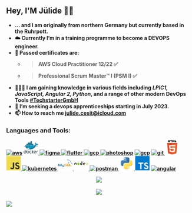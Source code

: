 ## <b> Hey, I'M Jülide :ok_woman:
<!--


- 🔭 I’m currently working on ...
- 🌱 I’m currently learning ...
- 👯 I’m looking to collaborate on ...
- 🤔 I’m looking for help with ...
- 💬 Ask me about ...
 How to reach me: ...
- 😄 Pronouns: ...
- ⚡ Fun fact: ... -->

- ... and I am originally from northern Germany but currently based in the Ruhrpott.
- :cloud: Currently I’m in a training programme to become a DEVOPS engineer.
- 🥰 Passed certificates are: 
	* > AWS Cloud Practitioner 12/22 :white_check_mark:
	* > Professional Scrum Master™ I (PSM I) :white_check_mark:
- 🏋🏼‍♀️ I am gaining knowledge in various fields including _LPIC1, JavaScript, Angular 2, Python_, and a range of other modern DevOps Tools [#TechstarterGmbH](https://github.com/TechstarterGmbH)
- :muscle: I’m seeking a devops apprenticeships starting in July 2023.
- 📫 How to reach me julide.cesit@icloud.com
	
<h3 align="left">Languages and Tools:</h3>
<p align="left"><a href="https://aws.amazon.com" target="_blank"> <img src="https://d1.awsstatic.com/training-and-certification/certification-badges/AWS-Certified-Cloud-Practitioner_badge.634f8a21af2e0e956ed8905a72366146ba22b74c.png" alt="aws" width="40" height="40"/></a>
	<a href="https://www.docker.com/" target="_blank"> <img src="https://raw.githubusercontent.com/devicons/devicon/master/icons/docker/docker-original-wordmark.svg" alt="docker" width="40" height="40"/> </a> 
	<a href="https://www.figma.com/" target="_blank"> <img src="https://www.vectorlogo.zone/logos/figma/figma-icon.svg" alt="figma" width="40" height="40"/> </a> <a href="https://flutter.dev" target="_blank"> <img src="https://www.vectorlogo.zone/logos/flutterio/flutterio-icon.svg" alt="flutter" width="40" height="40"/> </a> <a href="https://cloud.google.com" target="_blank"> <img src="https://www.vectorlogo.zone/logos/google_cloud/google_cloud-icon.svg" alt="gcp" width="40" height="40"/> </a> <a href="https://www.adobe.com/de/" target="_blank"> <img src="https://www.adobe.com/content/dam/cc/tnt/emea/emea0856/photoshop.svg" alt="photoshop" width="40" height="40"/></a> 
<a href="https://google.com" target="_blank"> <img src="https://upload.wikimedia.org/wikipedia/commons/thumb/d/d5/CSS3_logo_and_wordmark.svg/1200px-CSS3_logo_and_wordmark.svg.png" alt="gcp" width="40" height="40"/></a>
<a href="https://git-scm.com/" target="_blank"> <img src="https://www.vectorlogo.zone/logos/git-scm/git-scm-icon.svg" alt="git" width="40" height="40"/> </a> <a href="https://www.w3.org/html/" target="_blank"> <img src="https://raw.githubusercontent.com/devicons/devicon/master/icons/html5/html5-original-wordmark.svg" alt="html5" width="40" height="40"/> </a> <a href="https://developer.mozilla.org/en-US/docs/Web/JavaScript" target="_blank"> <img src="https://raw.githubusercontent.com/devicons/devicon/master/icons/javascript/javascript-original.svg" alt="javascript" width="40" height="40"/> </a> </> <a href="https://kubernetes.io" target="_blank"> <img src="https://www.vectorlogo.zone/logos/kubernetes/kubernetes-icon.svg" alt="kubernetes" width="40" height="40"/> </a> <a href="https://www.mysql.com/" target="_blank"> <img src="https://raw.githubusercontent.com/devicons/devicon/master/icons/mysql/mysql-original-wordmark.svg" alt="mysql" width="40" height="40"/></a><a href="https://nodejs.org" target="_blank"> <img src="https://raw.githubusercontent.com/devicons/devicon/master/icons/nodejs/nodejs-original-wordmark.svg" alt="nodejs" width="40" height="40"/> </a><a href="https://postman.com" target="_blank"> <img src="https://www.vectorlogo.zone/logos/getpostman/getpostman-icon.svg" alt="postman" width="40" height="40"/> </a> <a href="https://www.python.org" target="_blank"> <img src="https://raw.githubusercontent.com/devicons/devicon/master/icons/python/python-original.svg" alt="python" width="40" height="40"/></a><a href="https://www.typescriptlang.org/" target="_blank"> <img src="https://raw.githubusercontent.com/devicons/devicon/master/icons/typescript/typescript-original.svg" alt="typescript" width="40" height="40"/></a></a> 
<a href="https://angular.io/" target="_blank"> <img src="https://upload.wikimedia.org/wikipedia/commons/thumb/c/cf/Angular_full_color_logo.svg/1200px-Angular_full_color_logo.svg.png" alt="angular" width="40" height="40"/></a></a> 

<p align="center" dir="auto">
	<a target="_blank" rel="noopener noreferrer nofollow" href=https://github.com/ilushh/ilushh ><img width="450em" src="https://github-readme-stats-brewdihq.vercel.app/api/?username=ilushh&theme=aura_dark&bg_color=0C1117&count_private=true&show_icons=true&hide_border=true&include_all_commits=true&text_bold=false" style="max-width: 100%;"></a>
</p>

<p align="center" dir="auto">
	<a target="_blank" rel="noopener noreferrer nofollow" href="https://github-readme-stats-ilushh.vercel.app/api/top-langs" ><img width="450em" src="https://github-readme-stats.vercel.app/api/top-langs/?username=ilushh&theme=aura_dark&layout=compact&hide_border=true&bg_color=0C1117&card_width=350&langs_count=9&cache_seconds=7200&count_private=true"style="max-width: 100%;"></a>
</p>
<img src="https://raw.githubusercontent.com/trinib/trinib/82213791fa9ff58d3ca768ddd6de2489ec23ffca/images/footer.svg">
